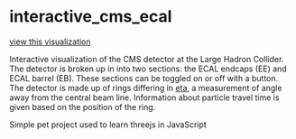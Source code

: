 # interactive_cms_ecal

[view this visualization](emc5ud.github.io)

Interactive visualization of the CMS detector at the Large Hadron Collider. The detector is broken up in into two sections: the ECAL endcaps (EE) and ECAL barrel (EB). These sections can be toggled on or off with a button. The detector is made up of rings differing in [eta](https://en.wikipedia.org/wiki/Pseudorapidity), a measurement of angle away from the central beam line. Information about particle travel time is given based on the position of the ring. 



Simple pet project used to learn threejs in JavaScript
